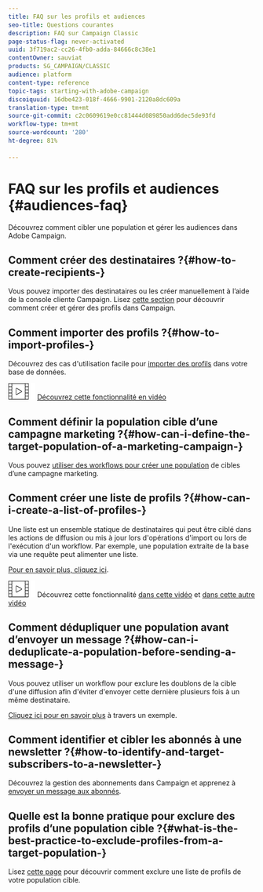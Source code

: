 ```yaml
---
title: FAQ sur les profils et audiences
seo-title: Questions courantes
description: FAQ sur Campaign Classic
page-status-flag: never-activated
uuid: 3f719ac2-cc26-4fb0-adda-84666c8c38e1
contentOwner: sauviat
products: SG_CAMPAIGN/CLASSIC
audience: platform
content-type: reference
topic-tags: starting-with-adobe-campaign
discoiquuid: 16dbe423-018f-4666-9901-2120a8dc609a
translation-type: tm+mt
source-git-commit: c2c0609619e0cc81444d089850add6dec5de93fd
workflow-type: tm+mt
source-wordcount: '280'
ht-degree: 81%

---
```



# FAQ sur les profils et audiences {#audiences-faq}

Découvrez comment cibler une population et gérer les audiences dans Adobe Campaign.

## Comment créer des destinataires ?{#how-to-create-recipients-}

Vous pouvez importer des destinataires ou les créer manuellement à l’aide de la console cliente Campaign. Lisez [cette section](../../platform/using/about-profiles.md) pour découvrir comment créer et gérer des profils dans Campaign.

## Comment importer des profils ?{#how-to-import-profiles-}

Découvrez des cas d&#39;utilisation facile pour [importer des profils](../../platform/using/importing-data.md#generic-import-samples) dans votre base de données.

![](assets/do-not-localize/how-to-video.png) [Découvrez cette fonctionnalité en vidéo](https://docs.adobe.com/content/help/en/campaign-classic-learn/tutorials/getting-started/importing-profiles.html)

## Comment définir la population cible d’une campagne marketing ?{#how-can-i-define-the-target-population-of-a-marketing-campaign-}

Vous pouvez [utiliser des workflows pour créer une population](../../campaign/using/marketing-campaign-deliveries.md#building-the-main-target-in-a-workflow) de cibles d’une campagne marketing.


## Comment créer une liste de profils ?{#how-can-i-create-a-list-of-profiles-}

Une liste est un ensemble statique de destinataires qui peut être ciblé dans les actions de diffusion ou mis à jour lors d&#39;opérations d&#39;import ou lors de l&#39;exécution d&#39;un workflow. Par exemple, une population extraite de la base via une requête peut alimenter une liste.

[Pour en savoir plus, cliquez ici](../../platform/using/creating-and-managing-lists.md#creating-a-profile-list-from-a-group).

![](assets/do-not-localize/how-to-video.png) Découvrez cette fonctionnalité [dans cette vidéo](https://docs.adobe.com/content/help/en/campaign-classic-learn/tutorials/profile-management/creating-a-list-of-recipients-with-a-workflow.html) et [dans cette autre vidéo](https://docs.adobe.com/content/help/en/campaign-classic-learn/tutorials/profile-management/creating-a-list-of-recipients.html)

## Comment dédupliquer une population avant d’envoyer un message ?{#how-can-i-deduplicate-a-population-before-sending-a-message-}

Vous pouvez utiliser un workflow pour exclure les doublons de la cible d&#39;une diffusion afin d&#39;éviter d&#39;envoyer cette dernière plusieurs fois à un même destinataire.

[Cliquez ici pour en savoir plus](../../workflow/using/deduplication.md#example--identify-the-duplicates-before-a-delivery) à travers un exemple.

## Comment identifier et cibler les abonnés à une newsletter ?{#how-to-identify-and-target-subscribers-to-a-newsletter-}

Découvrez la gestion des abonnements dans Campaign et apprenez à [envoyer un message aux abonnés](../../delivery/using/managing-subscriptions.md).

## Quelle est la bonne pratique pour exclure des profils d’une population cible ?{#what-is-the-best-practice-to-exclude-profiles-from-a-target-population-}

Lisez [cette page](../../workflow/using/read-list.md) pour découvrir comment exclure une liste de profils de votre population cible.
